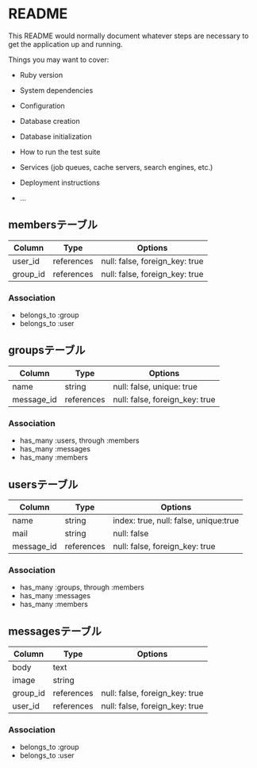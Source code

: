 # README

This README would normally document whatever steps are necessary to get the
application up and running.

Things you may want to cover:

* Ruby version

* System dependencies

* Configuration

* Database creation

* Database initialization

* How to run the test suite

* Services (job queues, cache servers, search engines, etc.)

* Deployment instructions

* ...

## membersテーブル

|Column|Type|Options|
|------|----|-------|
|user_id|references|null: false, foreign_key: true|
|group_id|references|null: false, foreign_key: true|

### Association
- belongs_to :group
- belongs_to :user



## groupsテーブル

|Column|Type|Options|
|------|----|-------|
|name|string|null: false, unique: true|
|message_id|references|null: false, foreign_key: true|


### Association
- has_many :users, through :members
- has_many :messages
- has_many :members



## usersテーブル

|Column|Type|Options|
|------|----|-------|
|name|string|index: true, null: false, unique:true|
|mail|string|null: false|
|message_id|references|null: false, foreign_key: true|


### Association
- has_many :groups, through :members
- has_many :messages
- has_many :members



## messagesテーブル

|Column|Type|Options|
|------|----|-------|
|body|text||
|image|string||
|group_id|references|null: false, foreign_key: true|
|user_id|references|null: false, foreign_key: true|


### Association
- belongs_to :group
- belongs_to :user
